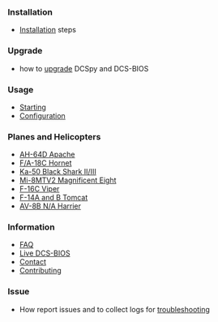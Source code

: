 ### Installation
  * [Installation](installation#installation) steps
### Upgrade
  * how to [upgrade](Upgrade#upgrade) DCSpy and DCS-BIOS
### Usage
  * [Starting](Usage#Starting)
  * [Configuration](usage#configuration)
### Planes and Helicopters
  * [AH-64D Apache](Planes-and-Helicopters#ah-64d-apache)
  * [F/A-18C Hornet](Planes-and-Helicopters#fa-18c-hornet)
  * [Ka-50 Black Shark II/III](Planes-and-Helicopters#ka-50-black-shark-iiiii)
  * [Mi-8MTV2 Magnificent Eight](Planes-and-Helicopters#mi-8mtv2-hip)
  * [F-16C Viper](Planes-and-Helicopters#f-16c-viper)
  * [F-14A and B Tomcat](Planes-and-Helicopters#f-14a-and-b-tomcat)
  * [AV-8B N/A Harrier](Planes-and-Helicopters#av-8b-na-harrier)
### Information
  * [FAQ](Information#faq)
  * [Live DCS-BIOS](Information#live-dcs-bios)
  * [Contact](Information#new-ideas)
  * [Contributing](Information#contributing)
### Issue
  * How report issues and to collect logs for [troubleshooting](Report-issue#troubleshooting)